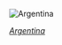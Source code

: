 
![Argentina](https://www.gstatic.com/prettyearth/assets/full/6473.jpg)

*[Argentina](https://www.google.com/maps/@-49.525236,-73.032217,16z/data=!3m1!1e3)*
